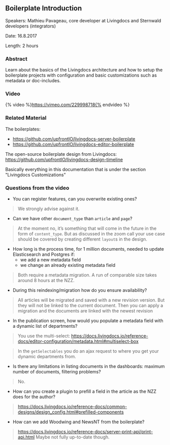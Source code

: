 ## Boilerplate Introduction

Speakers: Mathieu Pavageau, core developer at Livingdocs and Sternwald developers (integrators)

Date: 16.8.2017

Length: 2 hours

### Abstract

Learn about the basics of the Livingdocs architecture and how to setup the boilerplate projects with configuration and basic customizations such as metadata or doc-includes.

### Video

{% video %}https://vimeo.com/229998718{% endvideo %}

### Related Material

The boilerplates:
- https://github.com/upfrontIO/livingdocs-server-boilerplate
- https://github.com/upfrontIO/livingdocs-editor-boilerplate

The open-source boilerplate design from Livingdocs: https://github.com/upfrontIO/livingdocs-design-timeline

Basically everything in this documentation that is under the section "Livingdocs Customizations"

### Questions from the video

- You can register features, can you overwrite existing ones?
> We strongly advise against it.

- Can we have other `document_type` than `article` and `page`?
> At the moment no, it’s something that will come in the future in the form of `content_type`.
> But as discussed in the zoom call your use case should be covered by creating different `layout`s in the design.

- How long is the process time, for 1 million documents, needed to update Elasticsearch and Postgres if:
  - we add a new metadata field
  - we change an already existing metadata field
> Both require a metadata migration. A run of comparable size takes around 8 hours at the NZZ.

- During this reindexing/migration how do you ensure availability?
> All articles will be migrated and saved with a new revision version. But they will not be linked to the current document. Then you can apply a migration and the documents are linked with the newest revision

- In the publication screen, how would you populate a metadata field with a dynamic list of departments?
> You use the multi-select:
https://docs.livingdocs.io/reference-docs/editor-configuration/metadata.html#multiselect-box

> In the `getSelectables` you do an ajax request to where you get your dynamic departments from.

- Is there any limitations in listing documents in the dashboards: maximum number of documents, filtering problems?
> No.

- How can you create a plugin to prefill a field in the article as the NZZ does for the author?
> https://docs.livingdocs.io/reference-docs/common-designs/design_config.html#prefilled-components

- How can we add Woodwing and NewsNT from the boilerplate?
>https://docs.livingdocs.io/reference-docs/server-print-api/print-api.html
Maybe not fully up-to-date though.
